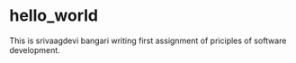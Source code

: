 # hello_world

This is srivaagdevi bangari writing first assignment of priciples of software development.
